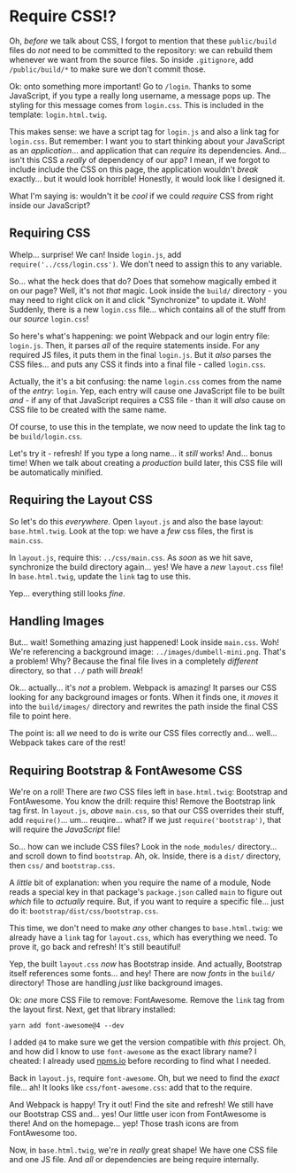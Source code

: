# Require CSS!?

Oh, *before* we talk about CSS, I forgot to mention that these `public/build` files
do *not* need to be committed to the repository: we can rebuild them whenever we
want from the source files. So inside `.gitignore`, add `/public/build/*` to make
sure we don't commit those.

Ok: onto something more important! Go to `/login`. Thanks to some JavaScript, if
you type a really long username, a message pops up. The styling for this message
comes from `login.css`. This is included in the template: `login.html.twig`.

This makes sense: we have a script tag for `login.js` and also a link tag for
`login.css`. But remember: I want you to start thinking about your JavaScript
as an *application*... and application that can *require* its dependencies. And...
isn't this CSS a *really* of dependency of our app? I mean, if we forgot to include
include the CSS on this page, the application wouldn't *break* exactly... but it
would look horrible! Honestly, it would look like I designed it.

What I'm saying is: wouldn't it be *cool* if we could *require* CSS from right
inside our JavaScript?

## Requiring CSS

Whelp... surprise! We can! Inside `login.js`, add `require('../css/login.css')`.
We don't need to assign this to any variable.

So... what the heck does that do? Does that somehow magically embed it on our page?
Well, it's not *that* magic. Look inside the `build/` directory - you may need to
right click on it and click "Synchronize" to update it. Woh! Suddenly, there is
a new `login.css` file... which contains all of the stuff from our *source* `login.css`!

So here's what's happening: we point Webpack and our login entry file: `login.js`.
Then, it parses *all* of the require statements inside. For any required JS files,
it puts them in the final `login.js`. But it *also* parses the CSS files... and
puts any CSS it finds into a final file - called `login.css`.

Actually, the it's a bit confusing: the name `login.css` comes from the name of
the *entry*: `login`. Yep, each entry will cause one JavaScript file to be built
*and* - if any of that JavaScript requires a CSS file - than it will *also* cause
on CSS file to be created with the same name.

Of course, to use this in the template, we now need to update the link tag to be
`build/login.css`.

Let's try it - refresh! If you type a long name... it *still* works! And... bonus
time! When we talk about creating a *production* build later, this CSS file will
be automatically minified.

## Requiring the Layout CSS

So let's do this *everywhere*. Open `layout.js` and also the base layout: `base.html.twig`.
Look at the top: we have a *few* css files, the first is `main.css`.

In `layout.js`, require this: `../css/main.css`. As *soon* as we hit save, synchronize
the build directory again... yes! We have a *new* `layout.css` file! In `base.html.twig`,
update the `link` tag to use this.

Yep... everything still looks *fine*.

## Handling Images

But... wait! Something amazing just happened! Look inside `main.css`. Woh! We're
referencing a background image: `../images/dumbell-mini.png`. That's a problem!
Why? Because the final file lives in a completely *different* directory, so that
`../` path will *break*!

Ok... actually... it's *not* a problem. Webpack is amazing! It parses our CSS
looking for any background images or fonts. When it finds one, it *moves* it into
the `build/images/` directory and rewrites the path inside the final CSS file to
point here.

The point is: all *we* need to do is write our CSS files correctly and... well...
Webpack takes care of the rest!

## Requiring Bootstrap & FontAwesome CSS

We're on a roll! There are *two* CSS files left in `base.html.twig`: Bootstrap
and FontAwesome. You know the drill: require this! Remove the Bootstrap link tag
first. In `layout.js`, *above* `main.css`, so that our CSS overrides their stuff,
add `require()`... um... reuqire... what? If we just `require('bootstrap')`, that
will require the *JavaScript* file!

So... how can we include CSS files? Look in the `node_modules/` directory... and
scroll down to find `bootstrap`. Ah, ok. Inside, there is a `dist/` directory,
then `css/` and `bootstrap.css`.

A *little* bit of explanation: when you require the name of a module, Node reads
a special key in that package's `package.json` called `main` to figure out *which*
file to *actually* require. But, if you want to require a specific file... just
do it: `bootstrap/dist/css/bootstrap.css`.

This time, we don't need to make *any* other changes to `base.html.twig`: we already
have a `link` tag for `layout.css`, which has everything we need. To prove it, go
back and refresh! It's still beautiful!

Yep, the built `layout.css` *now* has Bootstrap inside. And actually, Bootstrap
itself references some fonts... and hey! There are now *fonts* in the `build/`
directory! Those are handling *just* like background images.

Ok: *one* more CSS File to remove: FontAwesome. Remove the `link` tag from the
layout first. Next, get that library installed:

```terminal
yarn add font-awesome@4 --dev
```

I added `@4` to make sure we get the version compatible with *this* project. Oh,
and how did I know to use `font-awesome` as the exact library name? I cheated:
I already used [npms.io](https://npms.io/) before recording to find what I needed.

Back in `layout.js`, require `font-awesome`. Oh, but we need to find the *exact*
file... ah! It looks like `css/font-awesome.css`: add that to the require.

And Webpack is happy! Try it out! Find the site and refresh! We still have our
Bootstrap CSS and... yes! Our little user icon from FontAwesome is there! And on
the homepage... yep! Those trash icons are from FontAwesome too.

Now, in `base.html.twig`, we're in *really* great shape! We have one CSS file
and one JS file. And *all* or dependencies are being require internally.
